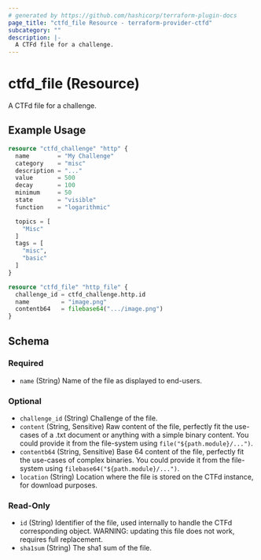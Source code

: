 ```yaml
---
# generated by https://github.com/hashicorp/terraform-plugin-docs
page_title: "ctfd_file Resource - terraform-provider-ctfd"
subcategory: ""
description: |-
  A CTFd file for a challenge.
---
```


# ctfd_file (Resource)

A CTFd file for a challenge.

## Example Usage

```terraform
resource "ctfd_challenge" "http" {
  name        = "My Challenge"
  category    = "misc"
  description = "..."
  value       = 500
  decay       = 100
  minimum     = 50
  state       = "visible"
  function    = "logarithmic"

  topics = [
    "Misc"
  ]
  tags = [
    "misc",
    "basic"
  ]
}

resource "ctfd_file" "http_file" {
  challenge_id = ctfd_challenge.http.id
  name         = "image.png"
  contentb64   = filebase64(".../image.png")
}
```

<!-- schema generated by tfplugindocs -->
## Schema

### Required

- `name` (String) Name of the file as displayed to end-users.

### Optional

- `challenge_id` (String) Challenge of the file.
- `content` (String, Sensitive) Raw content of the file, perfectly fit the use-cases of a .txt document or anything with a simple binary content. You could provide it from the file-system using `file("${path.module}/...")`.
- `contentb64` (String, Sensitive) Base 64 content of the file, perfectly fit the use-cases of complex binaries. You could provide it from the file-system using `filebase64("${path.module}/...")`.
- `location` (String) Location where the file is stored on the CTFd instance, for download purposes.

### Read-Only

- `id` (String) Identifier of the file, used internally to handle the CTFd corresponding object. WARNING: updating this file does not work, requires full replacement.
- `sha1sum` (String) The sha1 sum of the file.
